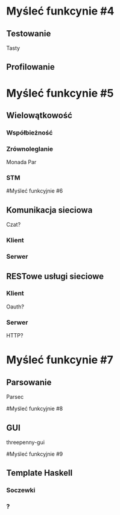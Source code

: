 # Myśleć funkcynie #4
## Testowanie
Tasty

## Profilowanie

# Myśleć funkcynie #5
## Wielowątkowość
### Współbieżność

### Zrównoleglanie
Monada Par

### STM

#Myśleć funkcyjnie #6
## Komunikacja sieciowa
Czat?
### Klient

### Serwer

## RESTowe usługi sieciowe
### Klient
Oauth?

### Serwer
HTTP?

# Myśleć funkcynie #7
## Parsowanie
Parsec

#Myśleć funkcyjnie #8
## GUI
threepenny-gui

#Myśleć funkcyjnie #9
## Template Haskell
### Soczewki
### ?
